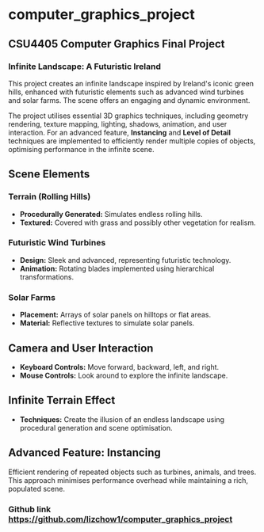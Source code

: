 # computer_graphics_project

## CSU4405 Computer Graphics Final Project

### **Infinite Landscape: A Futuristic Ireland**

This project creates an infinite landscape inspired by Ireland's iconic green hills, enhanced with futuristic elements such as advanced wind turbines and solar farms. The scene offers an engaging and dynamic environment.

The project utilises essential 3D graphics techniques, including geometry rendering, texture mapping, lighting, shadows, animation, and user interaction. For an advanced feature, **Instancing** and **Level of Detail** techniques are implemented to efficiently render multiple copies of objects, optimising performance in the infinite scene.


## **Scene Elements**

### **Terrain (Rolling Hills)**
- **Procedurally Generated:** Simulates endless rolling hills.
- **Textured:** Covered with grass and possibly other vegetation for realism.

### **Futuristic Wind Turbines**
- **Design:** Sleek and advanced, representing futuristic technology.
- **Animation:** Rotating blades implemented using hierarchical transformations.

### **Solar Farms**
- **Placement:** Arrays of solar panels on hilltops or flat areas.
- **Material:** Reflective textures to simulate solar panels.

## **Camera and User Interaction**
- **Keyboard Controls:** Move forward, backward, left, and right.
- **Mouse Controls:** Look around to explore the infinite landscape.


## **Infinite Terrain Effect**
- **Techniques:** Create the illusion of an endless landscape using procedural generation and scene optimisation.


## **Advanced Feature: Instancing**
Efficient rendering of repeated objects such as turbines, animals, and trees. This approach minimises performance overhead while maintaining a rich, populated scene.

### **Github link** https://github.com/lizchow1/computer_graphics_project